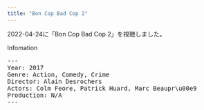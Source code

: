 ```yaml
---
title: "Bon Cop Bad Cop 2"
---
```

2022-04-24に「Bon Cop Bad Cop 2」を視聴しました。

Infomation
<pre>
---
Year: 2017
Genre: Action, Comedy, Crime
Director: Alain Desrochers
Actors: Colm Feore, Patrick Huard, Marc Beaupr\u00e9
Production: N/A
---
</pre>